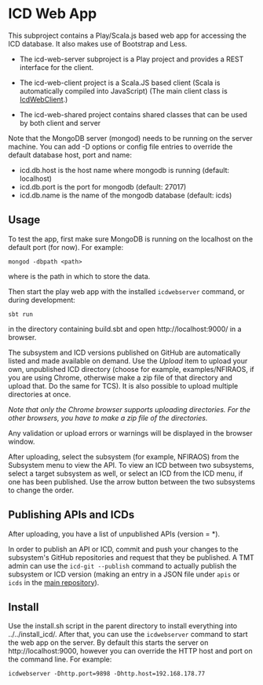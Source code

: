 ICD Web App
===========

This subproject contains a Play/Scala.js based web app for accessing the ICD database.
It also makes use of Bootstrap and Less.

* The icd-web-server subproject is a Play project and provides a REST interface for the client.

* The icd-web-client project is a Scala.JS based client (Scala is automatically compiled into JavaScript)
  (The main client class is [IcdWebClient](icd-web-client/src/main/scala/icd/web/client/IcdWebClient.scala).)

* The icd-web-shared project contains shared classes that can be used by both client and server

Note that the MongoDB server (mongod) needs to be running on the server machine.
You can add -D options or config file entries to override the default database host, port and name:

* icd.db.host is the host name where mongodb is running (default: localhost)
* icd.db.port is the port for mongodb (default: 27017)
* icd.db.name is the name of the mongodb database (default: icds)

Usage
-----

To test the app, first make sure MongoDB is running on the localhost on the default port (for now).
For example:

    mongod -dbpath <path>

where <path> is the path in which to store the data.
 
Then start the play web app with the installed `icdwebserver` command, or during development:

    sbt run

in the directory containing build.sbt and open http://localhost:9000/ in a browser.

The subsystem and ICD versions published on GitHub are automatically listed and made available on demand.
Use the *Upload* item to upload your own, unpublished ICD directory (choose for example, examples/NFIRAOS, if you are using Chrome, otherwise 
make a zip file of that directory and upload that. Do the same for TCS).
It is also possible to upload multiple directories at once. 

*Note that only the Chrome browser supports uploading directories. For the other browsers, you have to make a zip file of the directories.*

Any validation or upload errors or warnings will be displayed in the browser window.

After uploading, select the subsystem (for example, NFIRAOS) from the Subsystem menu to view the API. 
To view an ICD between two subsystems, select a target subsystem as well, or select an ICD
from the ICD menu, if one has been published. Use the arrow button between the two subsystems to
change the order.

Publishing APIs and ICDs
------------------------

After uploading, you have a list of unpublished APIs (version = *). 

In order to publish an API or ICD, commit and push your changes to the subsystem's GitHub repositories
and request that they be published. A TMT admin can use the `icd-git --publish` command to actually 
publish the subsystem or ICD version (making an entry in a JSON file under `apis` or `icds` in the
[main repository](https://github.com/tmt-icd/ICD-Model-Files.git)).

Install
-------

Use the install.sh script in the parent directory to install everything into ../../install_icd/.
After that, you can use the `icdwebserver` command to start the web app on the server.
By default this starts the server on http://localhost:9000, however you can override the HTTP host and port on
the command line. For example:

    icdwebserver -Dhttp.port=9898 -Dhttp.host=192.168.178.77
